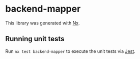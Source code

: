 # backend-mapper

This library was generated with [Nx](https://nx.dev).

## Running unit tests

Run `nx test backend-mapper` to execute the unit tests via [Jest](https://jestjs.io).
